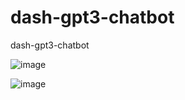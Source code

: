 # dash-gpt3-chatbot
dash-gpt3-chatbot


![image](https://user-images.githubusercontent.com/52565814/176990179-a6bb2b16-97db-4f13-ac67-e281a98dd6ef.png)


![image](https://user-images.githubusercontent.com/52565814/176990195-4559b07e-994e-454d-95e6-9178a673e2fa.png)
